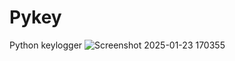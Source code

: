 # Pykey
Python keylogger
![Screenshot 2025-01-23 170355](https://github.com/user-attachments/assets/372c6a8d-6f75-4a62-b50f-68fd975cabab)
